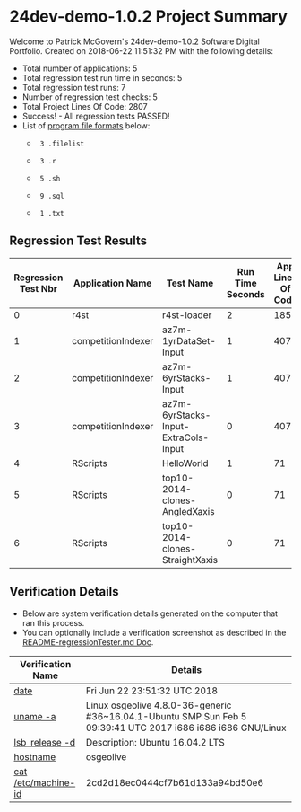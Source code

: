 # 24dev-demo-1.0.2 Project Summary 
Welcome to Patrick McGovern's 24dev-demo-1.0.2 Software Digital Portfolio. Created on 2018-06-22 11:51:32 PM with the following details:
* Total number of applications: 5
* Total regression test run time in seconds: 5 
* Total regression test runs: 7  
* Number of regression test checks: 5
* Total Project Lines Of Code: 2807
* Success! - All regression tests PASSED!
* List of [program file formats](https://en.wikipedia.org/wiki/List_of_file_formats) below: 
   *      3 .filelist
   *      3 .r
   *      5 .sh
   *      9 .sql
   *      1 .txt

## Regression Test Results 
Regression Test Nbr|Application Name|Test Name|Run Time Seconds|App Lines Of Code|Pass or Fail
 --- | --- | --- | --- | --- | --- 
0|r4st|r4st-loader|2|1854|Pass
1|competitionIndexer|az7m-1yrDataSet-Input|1|407|Pass
2|competitionIndexer|az7m-6yrStacks-Input|1|407|Pass
3|competitionIndexer|az7m-6yrStacks-Input-ExtraCols-Input|0|407|Pass
4|RScripts|HelloWorld|1|71|Pass
5|RScripts|top10-2014-clones-AngledXaxis|0|71|Pass
6|RScripts|top10-2014-clones-StraightXaxis|0|71|Pass

## Verification Details
* Below are system verification details generated on the computer that ran this process. 
* You can optionally include a verification screenshot as described in the [README-regressionTester.md Doc](24dev-demo/apps/regressionTester/docs/README-regressionTester.md). 

Verification Name|Details  
 --- | --- 
[date](https://en.wikipedia.org/wiki/System_time)|Fri Jun 22 23:51:32 UTC 2018
[uname -a](https://en.wikipedia.org/wiki/Uname)|Linux osgeolive 4.8.0-36-generic #36~16.04.1-Ubuntu SMP Sun Feb 5 09:39:41 UTC 2017 i686 i686 i686 GNU/Linux
[lsb_release -d](https://refspecs.linuxbase.org/LSB_3.0.0/LSB-PDA/LSB-PDA/lsbrelease.html)|Description:	Ubuntu 16.04.2 LTS
[hostname](https://en.wikipedia.org/wiki/Hostname)|osgeolive
[cat /etc/machine-id](https://www.freedesktop.org/software/systemd/man/machine-id.html)|2cd2d18ec0444cf7b61d133a94bd50e6 
